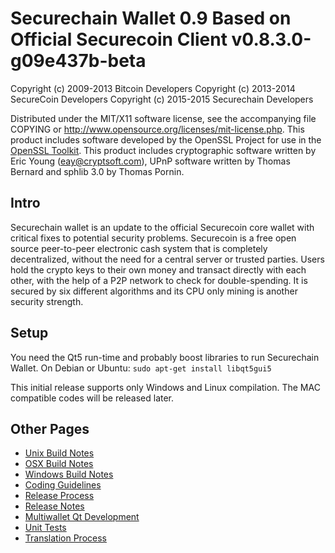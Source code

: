Securechain Wallet 0.9
Based on Official Securecoin Client v0.8.3.0-g09e437b-beta
====================

Copyright (c) 2009-2013 Bitcoin Developers
Copyright (c) 2013-2014 SecureCoin Developers
Copyright (c) 2015-2015 Securechain Developers

Distributed under the MIT/X11 software license, see the accompanying
file COPYING or http://www.opensource.org/licenses/mit-license.php.
This product includes software developed by the OpenSSL Project for use in the [OpenSSL Toolkit](http://www.openssl.org/). This product includes
cryptographic software written by Eric Young ([eay@cryptsoft.com](mailto:eay@cryptsoft.com)), UPnP software written by Thomas Bernard and
sphlib 3.0 by Thomas Pornin.


Intro
---------------------
Securechain wallet is an update to the official Securecoin core wallet with critical fixes to potential security problems.
Securecoin is a free open source peer-to-peer electronic cash system that is
completely decentralized, without the need for a central server or trusted
parties.  Users hold the crypto keys to their own money and transact directly
with each other, with the help of a P2P network to check for double-spending. It is secured by six different algorithms and its CPU only mining is another security strength. 


Setup
---------------------
You need the Qt5 run-time and probably boost libraries to run Securechain Wallet. On Debian or Ubuntu:
	`sudo apt-get install libqt5gui5`

This initial release supports only Windows and Linux compilation. The MAC compatible codes will be released later.

Other Pages
---------------------
- [Unix Build Notes](build-unix.md)
- [OSX Build Notes](build-osx.md)
- [Windows Build Notes](build-msw.md)
- [Coding Guidelines](coding.md)
- [Release Process](release-process.md)
- [Release Notes](release-notes.md)
- [Multiwallet Qt Development](multiwallet-qt.md)
- [Unit Tests](unit-tests.md)
- [Translation Process](translation_process.md)
